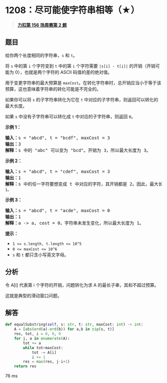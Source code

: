 # 1208：尽可能使字符串相等（★）


> <u>**[力扣第 156 场周赛第 2 题](https://leetcode.cn/problems/get-equal-substrings-within-budget/)**</u>

## 题目

<p>给你两个长度相同的字符串，<code>s</code> 和 <code>t</code>。</p>

<p>将 <code>s</code> 中的第 <code>i</code> 个字符变到 <code>t</code> 中的第 <code>i</code> 个字符需要 <code>|s[i] - t[i]|</code> 的开销（开销可能为 0），也就是两个字符的 ASCII 码值的差的绝对值。</p>

<p>用于变更字符串的最大预算是 <code>maxCost</code>。在转化字符串时，总开销应当小于等于该预算，这也意味着字符串的转化可能是不完全的。</p>

<p>如果你可以将 <code>s</code> 的子字符串转化为它在 <code>t</code> 中对应的子字符串，则返回可以转化的最大长度。</p>

<p>如果 <code>s</code> 中没有子字符串可以转化成 <code>t</code> 中对应的子字符串，则返回 <code>0</code>。</p>



<p><strong>示例 1：</strong></p>

<pre>
<strong>输入：</strong>s = "abcd", t = "bcdf", maxCost = 3
<strong>输出：</strong>3
<strong>解释：</strong>s<strong> </strong>中的<strong> </strong>"abc" 可以变为 "bcd"。开销为 3，所以最大长度为 3。</pre>

<p><strong>示例 2：</strong></p>

<pre>
<strong>输入：</strong>s = "abcd", t = "cdef", maxCost = 3
<strong>输出：</strong>1
<strong>解释：</strong>s 中的任一字符要想变成 t 中对应的字符，其开销都是 2。因此，最大长度为<code> 1。</code>
</pre>

<p><strong>示例 3：</strong></p>

<pre>
<strong>输入：</strong>s = "abcd", t = "acde", maxCost = 0
<strong>输出：</strong>1
<strong>解释：</strong>a -> a, cost = 0，字符串未发生变化，所以最大长度为 1。
</pre>



<p><strong>提示：</strong></p>

<ul>
<li><code>1 <= s.length, t.length <= 10^5</code></li>
<li><code>0 <= maxCost <= 10^6</code></li>
<li><code>s</code> 和 <code>t</code> 都只含小写英文字母。</li>
</ul>


## 分析

令 A[i] 代表第 i 个字符的开销，问题转化为求 A 的最长子串，其和不超过预算。

这就是典型的滑动窗口问题。

## 解答

```python
def equalSubstring(self, s: str, t: str, maxCost: int) -> int:
	A = [abs(ord(a)-ord(b)) for a,b in zip(s, t)]
	res, tot, i = 0, 0, 0
	for j, a in enumerate(A):
		tot += a
		while tot>maxCost:
			tot -= A[i]
			i += 1
		res = max(res, j-i+1)
	return res
```
76 ms
